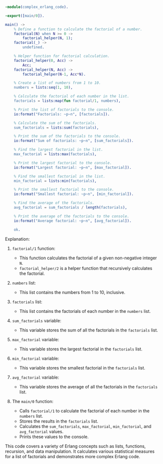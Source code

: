 ```erlang
-module(complex_erlang_code).

-export([main/0]).

main() ->
    % Define a function to calculate the factorial of a number.
    factorial(N) when N >= 0 ->
        factorial_helper(N, 1);
    factorial(_) ->
        undefined.

    % Helper function for factorial calculation.
    factorial_helper(0, Acc) ->
        Acc;
    factorial_helper(N, Acc) ->
        factorial_helper(N-1, Acc*N).

    % Create a list of numbers from 1 to 10.
    numbers = lists:seq(1, 10),

    % Calculate the factorial of each number in the list.
    factorials = lists:map(fun factorial/1, numbers),

    % Print the list of factorials to the console.
    io:format("Factorials: ~p~n", [factorials]).

    % Calculate the sum of the factorials.
    sum_factorials = lists:sum(factorials),

    % Print the sum of the factorials to the console.
    io:format("Sum of factorials: ~p~n", [sum_factorials]).

    % Find the largest factorial in the list.
    max_factorial = lists:max(factorials),

    % Print the largest factorial to the console.
    io:format("Largest factorial: ~p~n", [max_factorial]).

    % Find the smallest factorial in the list.
    min_factorial = lists:min(factorials),

    % Print the smallest factorial to the console.
    io:format("Smallest factorial: ~p~n", [min_factorial]).

    % Find the average of the factorials.
    avg_factorial = sum_factorials / length(factorials),

    % Print the average of the factorials to the console.
    io:format("Average factorial: ~p~n", [avg_factorial]).

    ok.
```

Explanation:

1. `factorial/1` function:
   - This function calculates the factorial of a given non-negative integer `N`.
   - `factorial_helper/2` is a helper function that recursively calculates the factorial.

2. `numbers` list:
   - This list contains the numbers from 1 to 10, inclusive.

3. `factorials` list:
   - This list contains the factorials of each number in the `numbers` list.

4. `sum_factorials` variable:
   - This variable stores the sum of all the factorials in the `factorials` list.

5. `max_factorial` variable:
   - This variable stores the largest factorial in the `factorials` list.

6. `min_factorial` variable:
   - This variable stores the smallest factorial in the `factorials` list.

7. `avg_factorial` variable:
   - This variable stores the average of all the factorials in the `factorials` list.

8. The `main/0` function:
   - Calls `factorial/1` to calculate the factorial of each number in the `numbers` list.
   - Stores the results in the `factorials` list.
   - Calculates the `sum_factorials`, `max_factorial`, `min_factorial`, and `avg_factorial` values.
   - Prints these values to the console.

This code covers a variety of Erlang concepts such as lists, functions, recursion, and data manipulation. It calculates various statistical measures for a list of factorials and demonstrates more complex Erlang code.